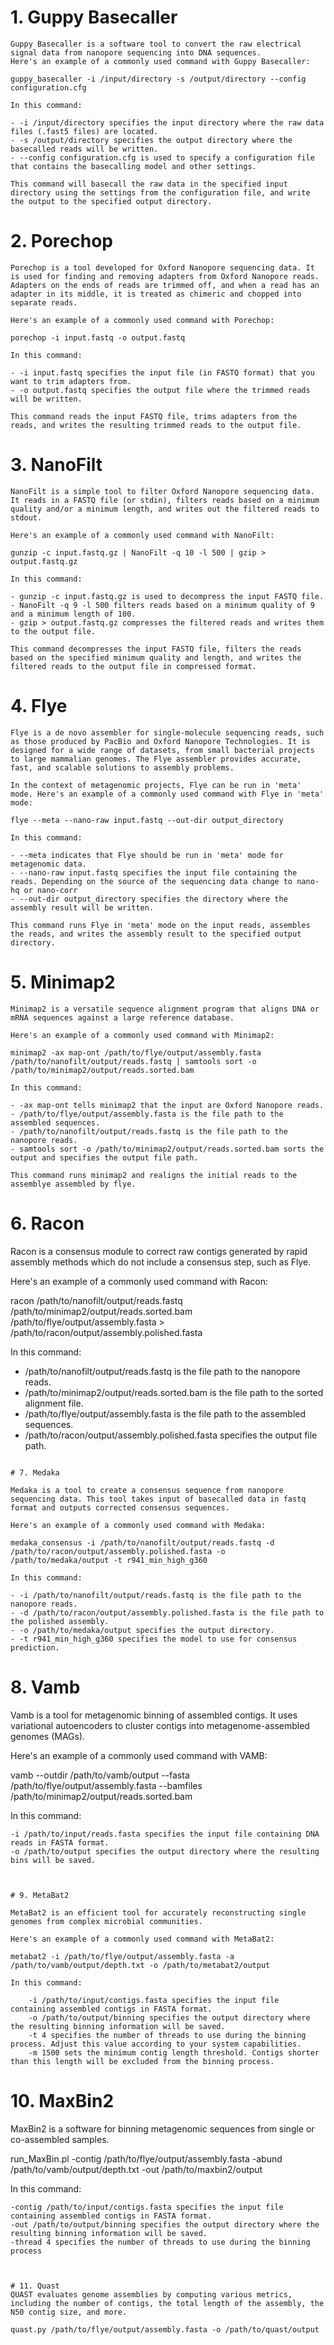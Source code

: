 # 1. Guppy Basecaller

```plaintext
Guppy Basecaller is a software tool to convert the raw electrical signal data from nanopore sequencing into DNA sequences. 
Here's an example of a commonly used command with Guppy Basecaller:

guppy_basecaller -i /input/directory -s /output/directory --config configuration.cfg

In this command:

- -i /input/directory specifies the input directory where the raw data files (.fast5 files) are located.
- -s /output/directory specifies the output directory where the basecalled reads will be written.
- --config configuration.cfg is used to specify a configuration file that contains the basecalling model and other settings.

This command will basecall the raw data in the specified input directory using the settings from the configuration file, and write the output to the specified output directory.
```


# 2. Porechop

```plaintext
Porechop is a tool developed for Oxford Nanopore sequencing data. It is used for finding and removing adapters from Oxford Nanopore reads. Adapters on the ends of reads are trimmed off, and when a read has an adapter in its middle, it is treated as chimeric and chopped into separate reads.

Here's an example of a commonly used command with Porechop:

porechop -i input.fastq -o output.fastq

In this command:

- -i input.fastq specifies the input file (in FASTQ format) that you want to trim adapters from.
- -o output.fastq specifies the output file where the trimmed reads will be written.

This command reads the input FASTQ file, trims adapters from the reads, and writes the resulting trimmed reads to the output file.
```


# 3. NanoFilt

```plaintext
NanoFilt is a simple tool to filter Oxford Nanopore sequencing data. It reads in a FASTQ file (or stdin), filters reads based on a minimum quality and/or a minimum length, and writes out the filtered reads to stdout.

Here's an example of a commonly used command with NanoFilt:

gunzip -c input.fastq.gz | NanoFilt -q 10 -l 500 | gzip > output.fastq.gz

In this command:

- gunzip -c input.fastq.gz is used to decompress the input FASTQ file.
- NanoFilt -q 9 -l 500 filters reads based on a minimum quality of 9 and a minimum length of 100.
- gzip > output.fastq.gz compresses the filtered reads and writes them to the output file.

This command decompresses the input FASTQ file, filters the reads based on the specified minimum quality and length, and writes the filtered reads to the output file in compressed format.
```


# 4. Flye

```plaintext
Flye is a de novo assembler for single-molecule sequencing reads, such as those produced by PacBio and Oxford Nanopore Technologies. It is designed for a wide range of datasets, from small bacterial projects to large mammalian genomes. The Flye assembler provides accurate, fast, and scalable solutions to assembly problems.

In the context of metagenomic projects, Flye can be run in 'meta' mode. Here's an example of a commonly used command with Flye in 'meta' mode:

flye --meta --nano-raw input.fastq --out-dir output_directory 

In this command:

- --meta indicates that Flye should be run in 'meta' mode for metagenomic data.
- --nano-raw input.fastq specifies the input file containing the reads. Depending on the source of the sequencing data change to nano-hq or nano-corr
- --out-dir output_directory specifies the directory where the assembly result will be written.

This command runs Flye in 'meta' mode on the input reads, assembles the reads, and writes the assembly result to the specified output directory.
```

# 5. Minimap2

```plaintext
Minimap2 is a versatile sequence alignment program that aligns DNA or mRNA sequences against a large reference database. 

Here's an example of a commonly used command with Minimap2:

minimap2 -ax map-ont /path/to/flye/output/assembly.fasta /path/to/nanofilt/output/reads.fastq | samtools sort -o /path/to/minimap2/output/reads.sorted.bam

In this command:

- -ax map-ont tells minimap2 that the input are Oxford Nanopore reads.
- /path/to/flye/output/assembly.fasta is the file path to the assembled sequences.
- /path/to/nanofilt/output/reads.fastq is the file path to the nanopore reads.
- samtools sort -o /path/to/minimap2/output/reads.sorted.bam sorts the output and specifies the output file path.

This command runs minimap2 and realigns the initial reads to the assemblye assembled by flye.
```

# 6. Racon

Racon is a consensus module to correct raw contigs generated by rapid assembly methods which do not include a consensus step, such as Flye.

Here's an example of a commonly used command with Racon:

racon /path/to/nanofilt/output/reads.fastq /path/to/minimap2/output/reads.sorted.bam /path/to/flye/output/assembly.fasta > /path/to/racon/output/assembly.polished.fasta

In this command:

- /path/to/nanofilt/output/reads.fastq is the file path to the nanopore reads.
- /path/to/minimap2/output/reads.sorted.bam is the file path to the sorted alignment file.
- /path/to/flye/output/assembly.fasta is the file path to the assembled sequences.
- /path/to/racon/output/assembly.polished.fasta specifies the output file path.
```

# 7. Medaka

Medaka is a tool to create a consensus sequence from nanopore sequencing data. This tool takes input of basecalled data in fastq format and outputs corrected consensus sequences.

Here's an example of a commonly used command with Medaka:

medaka_consensus -i /path/to/nanofilt/output/reads.fastq -d /path/to/racon/output/assembly.polished.fasta -o /path/to/medaka/output -t r941_min_high_g360

In this command:

- -i /path/to/nanofilt/output/reads.fastq is the file path to the nanopore reads.
- -d /path/to/racon/output/assembly.polished.fasta is the file path to the polished assembly.
- -o /path/to/medaka/output specifies the output directory.
- -t r941_min_high_g360 specifies the model to use for consensus prediction.
```

# 8. Vamb
Vamb is a tool for metagenomic binning of assembled contigs. It uses variational autoencoders to cluster contigs into metagenome-assembled genomes (MAGs).

Here's an example of a commonly used command with VAMB:

vamb --outdir /path/to/vamb/output --fasta /path/to/flye/output/assembly.fasta --bamfiles /path/to/minimap2/output/reads.sorted.bam

In this command:

    -i /path/to/input/reads.fasta specifies the input file containing DNA reads in FASTA format.
    -o /path/to/output specifies the output directory where the resulting bins will be saved.
```


# 9. MetaBat2

MetaBat2 is an efficient tool for accurately reconstructing single genomes from complex microbial communities.

Here's an example of a commonly used command with MetaBat2:

metabat2 -i /path/to/flye/output/assembly.fasta -a /path/to/vamb/output/depth.txt -o /path/to/metabat2/output

In this command:

    -i /path/to/input/contigs.fasta specifies the input file containing assembled contigs in FASTA format.
    -o /path/to/output/binning specifies the output directory where the resulting binning information will be saved.
    -t 4 specifies the number of threads to use during the binning process. Adjust this value according to your system capabilities.
    -m 1500 sets the minimum contig length threshold. Contigs shorter than this length will be excluded from the binning process.
```
# 10. MaxBin2
MaxBin2 is a software for binning metagenomic sequences from single or co-assembled samples.

run_MaxBin.pl -contig /path/to/flye/output/assembly.fasta -abund /path/to/vamb/output/depth.txt -out /path/to/maxbin2/output

In this command:

    -contig /path/to/input/contigs.fasta specifies the input file containing assembled contigs in FASTA format.
    -out /path/to/output/binning specifies the output directory where the resulting binning information will be saved.
    -thread 4 specifies the number of threads to use during the binning process
```


# 11. Quast
QUAST evaluates genome assemblies by computing various metrics, including the number of contigs, the total length of the assembly, the N50 contig size, and more.

quast.py /path/to/flye/output/assembly.fasta -o /path/to/quast/output
```
